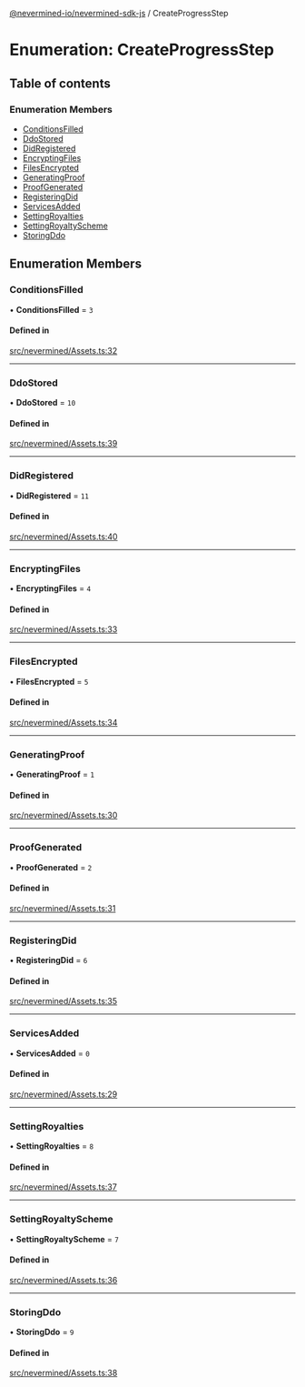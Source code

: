[@nevermined-io/nevermined-sdk-js](../code-reference.md) / CreateProgressStep

# Enumeration: CreateProgressStep

## Table of contents

### Enumeration Members

- [ConditionsFilled](CreateProgressStep.md#conditionsfilled)
- [DdoStored](CreateProgressStep.md#ddostored)
- [DidRegistered](CreateProgressStep.md#didregistered)
- [EncryptingFiles](CreateProgressStep.md#encryptingfiles)
- [FilesEncrypted](CreateProgressStep.md#filesencrypted)
- [GeneratingProof](CreateProgressStep.md#generatingproof)
- [ProofGenerated](CreateProgressStep.md#proofgenerated)
- [RegisteringDid](CreateProgressStep.md#registeringdid)
- [ServicesAdded](CreateProgressStep.md#servicesadded)
- [SettingRoyalties](CreateProgressStep.md#settingroyalties)
- [SettingRoyaltyScheme](CreateProgressStep.md#settingroyaltyscheme)
- [StoringDdo](CreateProgressStep.md#storingddo)

## Enumeration Members

### ConditionsFilled

• **ConditionsFilled** = ``3``

#### Defined in

[src/nevermined/Assets.ts:32](https://github.com/nevermined-io/sdk-js/blob/cd1bab2/src/nevermined/Assets.ts#L32)

___

### DdoStored

• **DdoStored** = ``10``

#### Defined in

[src/nevermined/Assets.ts:39](https://github.com/nevermined-io/sdk-js/blob/cd1bab2/src/nevermined/Assets.ts#L39)

___

### DidRegistered

• **DidRegistered** = ``11``

#### Defined in

[src/nevermined/Assets.ts:40](https://github.com/nevermined-io/sdk-js/blob/cd1bab2/src/nevermined/Assets.ts#L40)

___

### EncryptingFiles

• **EncryptingFiles** = ``4``

#### Defined in

[src/nevermined/Assets.ts:33](https://github.com/nevermined-io/sdk-js/blob/cd1bab2/src/nevermined/Assets.ts#L33)

___

### FilesEncrypted

• **FilesEncrypted** = ``5``

#### Defined in

[src/nevermined/Assets.ts:34](https://github.com/nevermined-io/sdk-js/blob/cd1bab2/src/nevermined/Assets.ts#L34)

___

### GeneratingProof

• **GeneratingProof** = ``1``

#### Defined in

[src/nevermined/Assets.ts:30](https://github.com/nevermined-io/sdk-js/blob/cd1bab2/src/nevermined/Assets.ts#L30)

___

### ProofGenerated

• **ProofGenerated** = ``2``

#### Defined in

[src/nevermined/Assets.ts:31](https://github.com/nevermined-io/sdk-js/blob/cd1bab2/src/nevermined/Assets.ts#L31)

___

### RegisteringDid

• **RegisteringDid** = ``6``

#### Defined in

[src/nevermined/Assets.ts:35](https://github.com/nevermined-io/sdk-js/blob/cd1bab2/src/nevermined/Assets.ts#L35)

___

### ServicesAdded

• **ServicesAdded** = ``0``

#### Defined in

[src/nevermined/Assets.ts:29](https://github.com/nevermined-io/sdk-js/blob/cd1bab2/src/nevermined/Assets.ts#L29)

___

### SettingRoyalties

• **SettingRoyalties** = ``8``

#### Defined in

[src/nevermined/Assets.ts:37](https://github.com/nevermined-io/sdk-js/blob/cd1bab2/src/nevermined/Assets.ts#L37)

___

### SettingRoyaltyScheme

• **SettingRoyaltyScheme** = ``7``

#### Defined in

[src/nevermined/Assets.ts:36](https://github.com/nevermined-io/sdk-js/blob/cd1bab2/src/nevermined/Assets.ts#L36)

___

### StoringDdo

• **StoringDdo** = ``9``

#### Defined in

[src/nevermined/Assets.ts:38](https://github.com/nevermined-io/sdk-js/blob/cd1bab2/src/nevermined/Assets.ts#L38)
